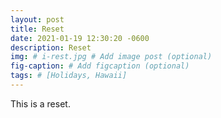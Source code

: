 ```yaml
---
layout: post
title: Reset
date: 2021-01-19 12:30:20 -0600
description: Reset
img: # i-rest.jpg # Add image post (optional)
fig-caption: # Add figcaption (optional)
tags: # [Holidays, Hawaii]
---
```

This is a reset.
